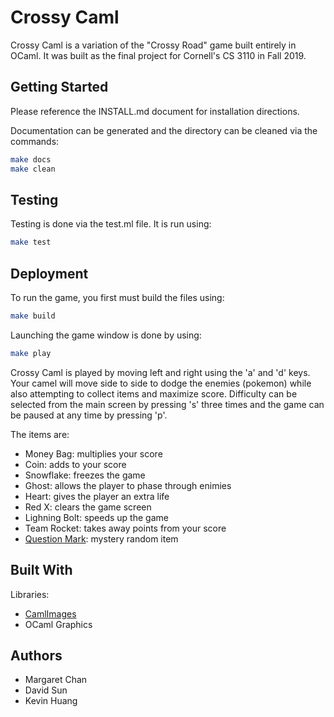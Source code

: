 <!-- This is the README for Crossy Caml -->

# Crossy Caml
Crossy Caml is a variation of the "Crossy Road" game built entirely in OCaml.
It was built as the final project for Cornell's CS 3110 in Fall 2019.

## Getting Started
Please reference the INSTALL.md document for installation directions.

Documentation can be generated and the directory can be cleaned via the
commands:
```bash
make docs
make clean
```



## Testing
Testing is done via the test.ml file. It is run using:
```bash
make test
```

## Deployment
To run the game, you first must build the files using:

```bash
make build
```
Launching the game window is done by using:
```bash
make play
```

Crossy Caml is played by moving left and right using the 'a' and 'd' keys.
Your camel will move side to side to dodge the enemies (pokemon)
while also attempting to collect items and maximize score. Difficulty can be
selected from the main screen by pressing 's' three times and the game can be
paused at any time by pressing 'p'.

The items are:

- Money Bag: multiplies your score
- Coin: adds to your score
- Snowflake: freezes the game
- Ghost: allows the player to phase through enimies
- Heart: gives the player an extra life
- Red X: clears the game screen
- Lighning Bolt: speeds up the game
- Team Rocket: takes away points from your score
- [Question Mark](https://www.pngfly.com/png-q3e4t8/download.html): 
mystery random item

## Built With
Libraries:
- [CamlImages](http://gallium.inria.fr/camlimages/)
- OCaml Graphics

## Authors
- Margaret Chan
- David Sun
- Kevin Huang
